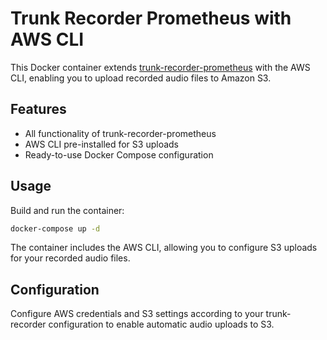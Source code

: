 # Trunk Recorder Prometheus with AWS CLI

This Docker container extends [trunk-recorder-prometheus](https://github.com/USA-RedDragon/trunk-recorder-prometheus) with the AWS CLI, enabling you to upload recorded audio files to Amazon S3.

## Features

- All functionality of trunk-recorder-prometheus
- AWS CLI pre-installed for S3 uploads
- Ready-to-use Docker Compose configuration

## Usage

Build and run the container:

```bash
docker-compose up -d
```

The container includes the AWS CLI, allowing you to configure S3 uploads for your recorded audio files.

## Configuration

Configure AWS credentials and S3 settings according to your trunk-recorder configuration to enable automatic audio uploads to S3.
